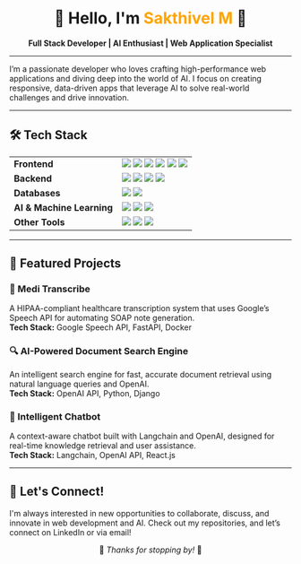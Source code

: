 <h1 align="center">👋 Hello, I'm <span style="color:#FFA500;">Sakthivel M</span> 🚀</h1>

<p align="center">
  <b>Full Stack Developer | AI Enthusiast | Web Application Specialist</b>
</p>

---

I’m a passionate developer who loves crafting high-performance web applications and diving deep into the world of AI. I focus on creating responsive, data-driven apps that leverage AI to solve real-world challenges and drive innovation.


---

<h2>🛠️ Tech Stack</h2>

<table>
  <tr>
    <td><b>Frontend</b></td>
    <td>
      <img src="https://img.shields.io/badge/-React.js-61DAFB?style=flat&logo=react&logoColor=white">
      <img src="https://img.shields.io/badge/-Next.js-000000?style=flat&logo=next.js&logoColor=white">
      <img src="https://img.shields.io/badge/-HTML-E34F26?style=flat&logo=html5&logoColor=white">
      <img src="https://img.shields.io/badge/-CSS-1572B6?style=flat&logo=css3&logoColor=white">
      <img src="https://img.shields.io/badge/-JavaScript-F7DF1E?style=flat&logo=javascript&logoColor=black">
      <img src="https://img.shields.io/badge/-Bootstrap-7952B3?style=flat&logo=bootstrap&logoColor=white">
    </td>
  </tr>
  <tr>
    <td><b>Backend</b></td>
    <td>
      <img src="https://img.shields.io/badge/-Python-3776AB?style=flat&logo=python&logoColor=white">
      <img src="https://img.shields.io/badge/-Django-092E20?style=flat&logo=django&logoColor=white">
      <img src="https://img.shields.io/badge/-Flask-000000?style=flat&logo=flask&logoColor=white">
      <img src="https://img.shields.io/badge/-FastAPI-009688?style=flat&logo=fastapi&logoColor=white">
    </td>
  </tr>
  <tr>
    <td><b>Databases</b></td>
    <td>
      <img src="https://img.shields.io/badge/-MySQL-4479A1?style=flat&logo=mysql&logoColor=white">
      <img src="https://img.shields.io/badge/-Firebase-FFCA28?style=flat&logo=firebase&logoColor=black">
    </td>
  </tr>
  <tr>
    <td><b>AI & Machine Learning</b></td>
    <td>
      <img src="https://img.shields.io/badge/-OpenAI_API-412991?style=flat&logo=openai&logoColor=white">
      <img src="https://img.shields.io/badge/-Langchain-FF6F61?style=flat&logo=langchain&logoColor=white">
      <img src="https://img.shields.io/badge/-Qdrant_DB-FF4500?style=flat&logo=qdrant&logoColor=white">
    </td>
  </tr>
  <tr>
    <td><b>Other Tools</b></td>
    <td>
      <img src="https://img.shields.io/badge/-Docker-2496ED?style=flat&logo=docker&logoColor=white">
      <img src="https://img.shields.io/badge/-Git-F05032?style=flat&logo=git&logoColor=white">
      <img src="https://img.shields.io/badge/-Google_Cloud-4285F4?style=flat&logo=google-cloud&logoColor=white">
    </td>
  </tr>
</table>

---

<h2>🚀 Featured Projects</h2>

### 📜 Medi Transcribe
A HIPAA-compliant healthcare transcription system that uses Google’s Speech API for automating SOAP note generation.  
**Tech Stack:** Google Speech API, FastAPI, Docker

### 🔍 AI-Powered Document Search Engine
An intelligent search engine for fast, accurate document retrieval using natural language queries and OpenAI.  
**Tech Stack:** OpenAI API, Python, Django

### 💬 Intelligent Chatbot
A context-aware chatbot built with Langchain and OpenAI, designed for real-time knowledge retrieval and user assistance.  
**Tech Stack:** Langchain, OpenAI API, React.js

---

<h2>🤝 Let's Connect!</h2>
I'm always interested in new opportunities to collaborate, discuss, and innovate in web development and AI. Check out my repositories, and let’s connect on LinkedIn or via email!

<p align="center">🌟 <i>Thanks for stopping by!</i> 🌟</p>
